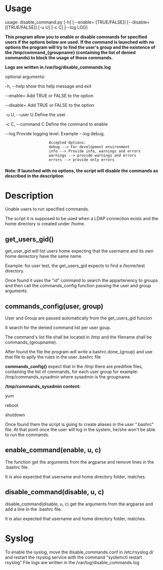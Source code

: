 # Usage
usage: disable_command.py [-h] [--enable= [TRUE/FALSE]]
                          [--disable= [[TRUE/FALSE]] [-u U] [-c C] [--log LOG]


__This program allow you to enable or disable commands for specified users if the options below are used.__
__If the command is launched with no options the program will try to find the user's group and the existence of__
__the /tmp/command\_{groupname} (containing the list of denied commands) to block the usage of those commands.__

__Logs are written in /var/log/disable_commands.log__


optional arguments:

  -h, --help            show this help message and exit

  --enable=             Add TRUE or FALSE to the option

  --disable=            Add TRUE or FALSE to the option

  -u U, --user U        Define the user

  -c C, --command C     Define the command to enable

  --log                 Provide logging level. Example --log debug.

                        Accepted Options:   
                        debug --> For development environment  
                        info --> Provide info, warnings and errors  
                        warnings --> provide warnings and errors  
                        errors --> provide only errors



#### __Note:__ If launched with no options, the script will disable the commands as described in the description


# Description
 Unable users to run specified commands. 

 The script it is supposed to be used when a LDAP connection exists and the home directory is created under /home.
##  get_users_gid()
 get_user_gid will list users home expecting that the username and its own home deirectory have the same name.
 
 Example:  for user test, the get_users_gid expects to find a /home/test directory.
 
 Once found it uses the "id" command to search the appartenency to groups and then call the commands_config function passing the user and group arguments.
 

## commands_config(user, group)
 User and Group are passed automatically from the get_users_gid funcion
 
 It search for the denied command list per user goup.
 
 The command's list file shall be located in /tmp and the filename shall be commands_{groupname}.
 
 After found the file the program will write a bashrc.done_{group} and use that file to aplly the rules in the user .bashrc file
 
 __commands_config()__ expect that in the /tmp there are predifine files, containing the list of commands, for each user group for example: /tmp/commands_sysadmin where sysadmin is the groupname.

 __/tmp/commands_sysadmin content:__

 yum

 reboot

 shutdown

 
 Once found them the script is going to create aliases in the user ".bashrc" file. At that point once the user will log in the system, he/she won't be able to run the commands.


## enable_command(enable, u, c) 
  The function get the arguments from the argparse and remove lines in the .bashrc file.

  It is also expected that username and home directory folder, matches.

## disable_command(disable, u, c)
 disable_command(disable, u, c) get the arguments from the argparse and add a line in the .bashrc file.
 
 It is also expected that username and home directory folder, matches.

# Syslog
 To enable the syslog, move the disable_commands.conf in /etc/rsyslog.d/ and restart the rsyslog service with the command "systemctl restart rsyslog" 
 File logs are written in the /var/log/disable_commands.log


 

